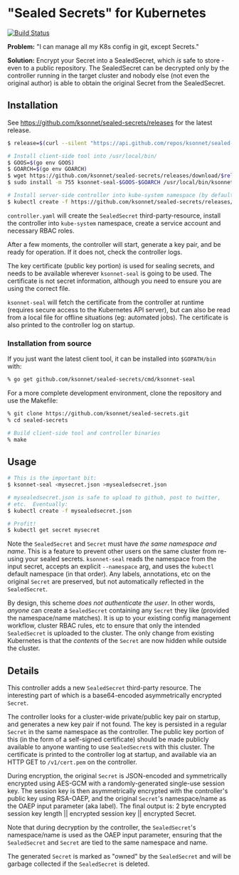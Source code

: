# "Sealed Secrets" for Kubernetes

[![Build Status](https://travis-ci.org/ksonnet/sealed-secrets.svg?branch=master)](https://travis-ci.org/ksonnet/sealed-secrets)

**Problem:** "I can manage all my K8s config in git, except Secrets."

**Solution:** Encrypt your Secret into a SealedSecret, which *is* safe
to store - even to a public repository.  The SealedSecret can be
decrypted only by the controller running in the target cluster and
nobody else (not even the original author) is able to obtain the
original Secret from the SealedSecret.

## Installation

See https://github.com/ksonnet/sealed-secrets/releases for the latest
release.

```sh
$ release=$(curl --silent "https://api.github.com/repos/ksonnet/sealed-secrets/releases/latest" | sed -n 's/.*"tag_name": *"\([^"]*\)".*/\1/p')

# Install client-side tool into /usr/local/bin/
$ GOOS=$(go env GOOS)
$ GOARCH=$(go env GOARCH)
$ wget https://github.com/ksonnet/sealed-secrets/releases/download/$release/ksonnet-seal-$GOOS-$GOARCH
$ sudo install -m 755 ksonnet-seal-$GOOS-$GOARCH /usr/local/bin/ksonnet-seal

# Install server-side controller into kube-system namespace (by default)
$ kubectl create -f https://github.com/ksonnet/sealed-secrets/releases/download/$release/controller.yaml
```

`controller.yaml` will create the `SealedSecret` third-party-resource,
install the controller into `kube-system` namespace, create a service
account and necessary RBAC roles.

After a few moments, the controller will start, generate a key pair,
and be ready for operation.  If it does not, check the controller
logs.

The key certificate (public key portion) is used for sealing secrets,
and needs to be available wherever `ksonnet-seal` is going to be
used. The certificate is not secret information, although you need to
ensure you are using the correct file.

`ksonnet-seal` will fetch the certificate from the controller at
runtime (requires secure access to the Kubernetes API server), but can
also be read from a local file for offline situations (eg: automated
jobs).  The certificate is also printed to the controller log on
startup.

### Installation from source

If you just want the latest client tool, it can be installed into
`$GOPATH/bin` with:

```sh
% go get github.com/ksonnet/sealed-secrets/cmd/ksonnet-seal
```

For a more complete development environment, clone the repository and
use the Makefile:

```sh
% git clone https://github.com/ksonnet/sealed-secrets.git
% cd sealed-secrets

# Build client-side tool and controller binaries
% make
```

## Usage

```sh
# This is the important bit:
$ ksonnet-seal <mysecret.json >mysealedsecret.json

# mysealedsecret.json is safe to upload to github, post to twitter,
# etc.  Eventually:
$ kubectl create -f mysealedsecret.json

# Profit!
$ kubectl get secret mysecret
```

Note the `SealedSecret` and `Secret` must have *the same namespace and
name*.  This is a feature to prevent other users on the same cluster
from re-using your sealed secrets.  `ksonnet-seal` reads the namespace
from the input secret, accepts an explicit `--namespace` arg, and uses
the `kubectl` default namespace (in that order). Any labels,
annotations, etc on the original `Secret` are preserved, but not
automatically reflected in the `SealedSecret`.

By design, this scheme *does not authenticate the user*.  In other
words, *anyone* can create a `SealedSecret` containing any `Secret`
they like (provided the namespace/name matches).  It is up to your
existing config management workflow, cluster RBAC rules, etc to ensure
that only the intended `SealedSecret` is uploaded to the cluster.  The
only change from existing Kubernetes is that the *contents* of the
`Secret` are now hidden while outside the cluster.

## Details

This controller adds a new `SealedSecret` third-party resource.  The
interesting part of which is a base64-encoded asymmetrically encrypted
`Secret`.

The controller looks for a cluster-wide private/public key pair on
startup, and generates a new key pair if not found.  The key is
persisted in a regular `Secret` in the same namespace as the
controller.  The public key portion of this (in the form of a
self-signed certificate) should be made publicly available to anyone
wanting to use `SealedSecret`s with this cluster.  The certificate is
printed to the controller log at startup, and available via an HTTP
GET to `/v1/cert.pem` on the controller.

During encryption, the original `Secret` is JSON-encoded and
symmetrically encrypted using AES-GCM with a randomly-generated
single-use session key.  The session key is then asymmetrically
encrypted with the controller's public key using RSA-OAEP, and the
original `Secret`'s namespace/name as the OAEP input parameter (aka
label).  The final output is: 2 byte encrypted session key length ||
encrypted session key || encrypted Secret.

Note that during decryption by the controller, the `SealedSecret`'s
namespace/name is used as the OAEP input parameter, ensuring that the
`SealedSecret` and `Secret` are tied to the same namespace and name.

The generated `Secret` is marked as "owned" by the `SealedSecret` and
will be garbage collected if the `SealedSecret` is deleted.
